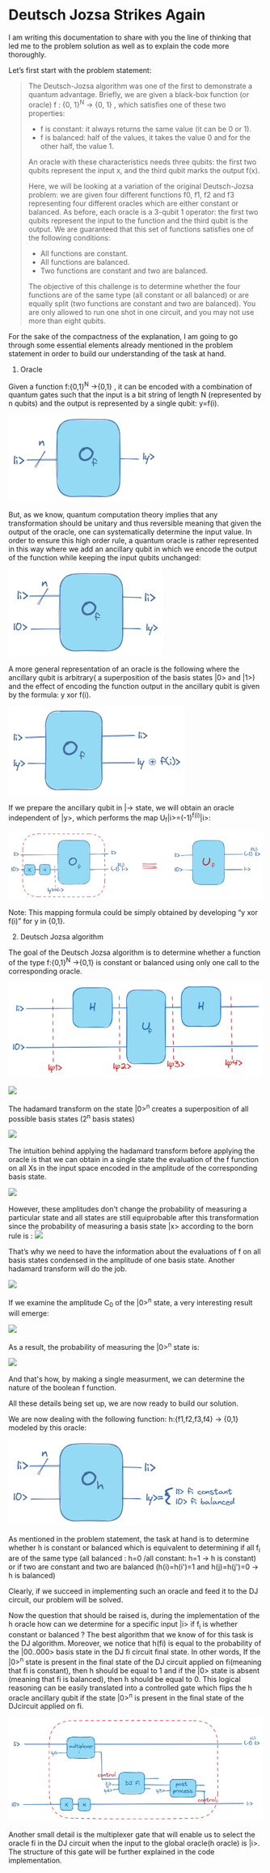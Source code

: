 # Deutsch Jozsa Strikes Again

I am writing this documentation to share with you the line of thinking that led me to the problem solution as well as to explain the code more thoroughly.

Let’s first start with the problem statement:
> The Deutsch-Jozsa algorithm was one of the first to demonstrate a quantum advantage. 
> Briefly, we are given a black-box function (or oracle) f : {0, 1}<sup>N</sup> → {0, 1} , which satisfies one of these two properties: 
> - f is constant: it always returns the same value (it can be 0 or 1). 
> - f is balanced: half of the values, it takes the value 0 and for the other half, the value 1. 
> 
> An oracle with these characteristics needs three qubits: the first two qubits represent the input x, and the third qubit marks the output f(x). 
> 
> Here, we will be looking at a variation of the original Deutsch-Jozsa problem: we are given four different functions f0, f1, f2 and f3 representing four different oracles which are either constant or balanced. As before, each oracle is a 3-qubit 1 operator: the first two qubits represent the input to the function and the third qubit is the output. We are guaranteed that this set of functions satisfies one of the following conditions: 
> - All functions are constant. 
> - All functions are balanced. 
> - Two functions are constant and two are balanced. 
> 
> The objective of this challenge is to determine whether the four functions are of the same type (all constant or all balanced) or are equally split (two functions are constant and two are balanced). You are only allowed to run one shot in one circuit, and you may not use more than eight qubits.

For the sake of the compactness of the explanation, I am going to go through some essential elements already mentioned in the problem statement in order to build our understanding of the task at hand.

1. Oracle

Given a function f:{0,1}<sup>N</sup> →{0,1} , it can be encoded with a combination of quantum gates such that the input is a bit string of length N (represented by n qubits) and the output is represented by a single qubit: y=f(i).


![of1](./Images/of1.png)

But, as we know, quantum computation theory implies that any transformation should be unitary and thus reversible meaning that given the output of the oracle, one can systematically determine the input value.
In order to ensure this high order rule, a quantum oracle is rather represented in this way where we add an ancillary qubit in which we encode the output of the function while keeping the input qubits unchanged:

![of2](./Images/of2.png)

A more general representation of an oracle is the following where the ancillary qubit is arbitrary( a superposition of the basis states |0> and |1>) and the effect of encoding the function output in the ancillary qubit is given by the formula: y xor f(i).

![xor](./Images/xor.png)

If we prepare the ancillary qubit in |-> state, we will obtain an oracle independent of |y>, which performs the map U<sub>f</sub>|i>=(-1)<sup>f(i)</sup>|i>:

![phase](./Images/phase_oracle.png)

Note: This mapping formula could be simply obtained by developing “y xor f(i)” for y in {0,1}.

2. Deutsch Jozsa algorithm

The goal of the Deutsch Jozsa algorithm is to determine whether a function of the type  f:{0,1}<sup>N</sup> →{0,1} is constant or balanced using only one call to the corresponding oracle.

![dj](./Images/DJ_.png)

<img src="https://render.githubusercontent.com/render/math?math={|\phi1>=|0>^{n}|y> }">

The hadamard transform on the state |0><sup>n</sup> creates a superposition of all possible basis states (2<sup>n</sup> basis states)

<img src="https://render.githubusercontent.com/render/math?math={|\phi2>=H^{n}|\phi1>=\frac{1}{\sqrt{2^{n}}}\displaystyle\sum_{x \in \{0,1\}^{n}} |x>|y> }">

The intuition behind applying the hadamard transform before applying the oracle is that we can obtain in a single state the evaluation of the f function on all Xs in the input space encoded in the amplitude of the corresponding basis state.

<img src="https://render.githubusercontent.com/render/math?math={|\phi3>=U_{f} |\phi2> =\frac{1}{\sqrt{2^{n}}}\displaystyle\sum_{x \in \{0,1\}^{n}} U_{f}|x>|y>= \frac{1}{\sqrt{2^{n}}}\displaystyle\sum_{x \in \{0,1\}^{n}} (-1)^{f(x)}|x>|y>}">

However, these amplitudes don't change the probability of measuring a particular state and all states are still equiprobable after this transformation since the probability of measuring a basis state |x> according to the born rule is : 
<img src="https://render.githubusercontent.com/render/math?math={ p(x)= |<x|\phi>|^{2} =|\alpha_{i}|^{2} = \frac{1}{2^{n}} \text{ where  }\alpha_{i}= \left\{\begin{array}{ll} \frac{1}{\sqrt{2^{n}}} \\ \frac{-1}{\sqrt{2^{n}}}\end{array}\right.}">

That’s why we need to have the information about the evaluations of f on all basis states condensed in the amplitude of one basis state. Another hadamard transform will do the job. 

<img src="https://render.githubusercontent.com/render/math?math={|\phi4>=H^{n}|\phi3>=\frac{1}{\sqrt{2^{n}}}\displaystyle\sum_{x \in \{0,1\}^{n}} (-1)^{f(x)}H^{n}|x>|y> = \frac{1}{2^{n}}\displaystyle\sum_{x \in \{0,1\}^{n}} (-1)^{f(x)}\displaystyle\sum_{k \in \{0,1\}^{n}} (-1)^{k.x}|k>|y> = \displaystyle\sum_{k \in \{0,1\}^{n}} (\displaystyle\sum_{x \in \{0,1\}^{n}} \frac{1}{2^{n}}(-1)^{f(x) %2B k.x})|k>|y> = \displaystyle\sum_{k \in \{0,1\}^{n}} C_{k} |k>|y>}">

If we examine the amplitude C<sub>0</sub> of the |0><sup>n</sup> state, a very interesting result will emerge:

<img src="https://render.githubusercontent.com/render/math?math={C_{0}=\frac{1}{2^{n}}\displaystyle\sum_{x \in \{0,1\}^{n}} (-1)^{f(x)}= \left\{\begin{array}{ll}1 \text{ if} f=0 \Rightarrow |\phi4>=|0>^{n}|y> \text{(because the state is normalized)}  \\ -1 \text{ if} f=1 \Rightarrow |\phi4>=-|0>^{n}|y>\\0 \text{ if} f balanced \Rightarrow |\phi4>=\displaystyle\sum_{\mathclap{k \in \{0,1\}^{n}, k \ne 0^{n}}} C_{k} |k>|y> \end{array}\right.   }">

As a result, the probability of measuring the |0><sup>n</sup> state is:

<img src="https://render.githubusercontent.com/render/math?math={ p(00..0)= |<0|\phi4>|^{2} =|C_{0}|^{2} =  \left\{\begin{array}{ll} 1 \text{ if f is constant} \\ 0 \text{ if f is balanced}\end{array}\right.}">

And that's how, by making a single measurment, we can determine the nature of the boolean f function.

All these details being set up, we are now ready to build our solution.

We are now dealing with the following function: h:{f1,f2,f3,f4} → {0,1} modeled by this oracle:

![oh](./Images/oh.png)

As mentioned in the problem statement, the task at hand is to determine whether h is constant or balanced which is equivalent to determining if all f<sub>i</sub>  are of the same type (all balanced : h=0 /all constant: h=1 → h is constant) or if two are constant and two are balanced (h(i)=h(i')=1 and h(j)=h(j')=0 → h is balanced)

Clearly, if we succeed in implementing such an oracle and feed it to the DJ circuit, our problem will be solved. 

Now the question that should be raised is, during the implementation of the h oracle how can we determine for a specific input |i> if f<sub>i</sub> is whether constant or balanced ?
The best algorithm that we know of for this task is the DJ algorithm.
Moreover, we notice that h(fi) is equal to the probability of the |00..000> basis state in the DJ fi circuit final state. In other words, If the |0><sup>n</sup> state is present in the final state of the DJ circuit applied on fi(meaning that fi is constant), then h should be equal to 1 and if the |0> state is absent (meaning that fi is balanced), then h should be equal to 0.
This logical reasoning can be easily translated into a controlled gate which flips the h oracle ancillary qubit if the state |0><sup>n</sup> is present in the final state of the DJcircuit applied on fi.


![circuit](./Images/struct_annot.png)

Another small detail is the multiplexer gate that will enable us to select the oracle fi in the DJ circuit when the input to the global oracle(h oracle) is |i>.
The structure of this gate will be further explained in the code implementation.



